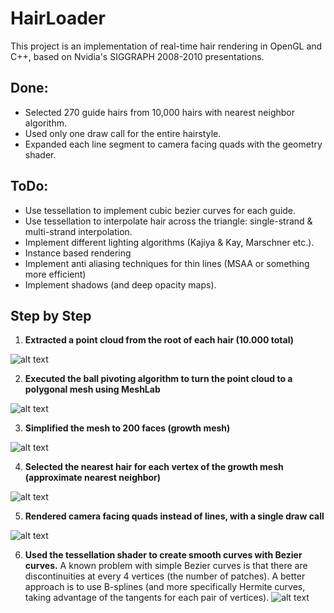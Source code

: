 # HairLoader

This project is an implementation of real-time hair rendering in OpenGL and C++, based on Nvidia's SIGGRAPH 2008-2010 presentations. 

## Done:
- Selected 270 guide hairs from 10,000 hairs with nearest neighbor algorithm.
- Used only one draw call for the entire hairstyle.
- Expanded each line segment to camera facing quads with the geometry shader.

## ToDo:
- Use tessellation to implement cubic bezier curves for each guide.
- Use tessellation to interpolate hair across the triangle: single-strand & multi-strand interpolation.
- Implement different lighting algorithms (Kajiya & Kay, Marschner etc.).
- Instance based rendering
- Implement anti aliasing techniques for thin lines (MSAA or something more efficient)
- Implement shadows (and deep opacity maps).

## Step by Step

1. **Extracted a point cloud from the root of each hair (10.000 total)**

![alt text](https://i.postimg.cc/PrrTnH5d/point-cloud.png)


2. **Executed the ball pivoting algorithm to turn the point cloud to a polygonal mesh using MeshLab**

![alt text](https://i.postimg.cc/dVrWWkc3/ball-pivoting.png)


3. **Simplified the mesh to 200 faces (growth mesh)**

![alt text](https://i.postimg.cc/7hckNG8X/growth-mesh.png)


4. **Selected the nearest hair for each vertex of the growth mesh (approximate nearest neighbor)**

![alt text](https://i.postimg.cc/mrQg2wf4/guides-1.png)



5. **Rendered camera facing quads instead of lines, with a single draw call**

![alt text](https://i.postimg.cc/RVyS78v9/quads.png)

6. **Used the tessellation shader to create smooth curves with Bezier curves.** A known problem with simple Bezier curves is that there are discontinuities at every 4 vertices (the number of patches). A better approach is to use B-splines (and more specifically Hermite curves, taking advantage of the tangents for each pair of vertices).
![alt text](https://i.postimg.cc/m231qSkG/bezier.png)

